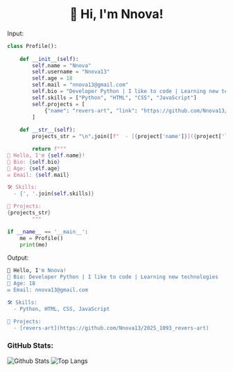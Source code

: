 <h1 align="center">
  <b> 👋 Hi, I'm Nnova!</b>
</h1>

Input:
```python
class Profile():
    
    def __init__(self):
        self.name = "Nnova"
        self.username = "Nnova13"
        self.age = 18
        self.mail = "nnova13@gmail.com"
        self.bio = "Developer Python | I like to code | Learning new technologies"
        self.skills = ["Python", "HTML", "CSS", "JavaScript"]
        self.projects = [
            {"name": "revers-art", "link": "https://github.com/Nnova13/2025_1093_revers-art"}
        ]
    
    def __str__(self):
        projects_str = "\n".join([f"  - [{project['name']}]({project['link']})" for project in self.projects])

        return f"""
👋 Hello, I'm {self.name}!
🔧 Bio: {self.bio}
🎂 Age: {self.age}
✉️ Email: {self.mail}

🛠 Skills:
  - {', '.join(self.skills)}

📂 Projects:
{projects_str}
        """

if __name__ == '__main__':
    me = Profile()
    print(me)
```
Output:
```bash
👋 Hello, I'm Nnova!
🔧 Bio: Developer Python | I like to code | Learning new technologies
🎂 Age: 18
✉️ Email: nnova13@gmail.com

🛠️ Skills:
  - Python, HTML, CSS, JavaScript

📂 Projects:
  - [revers-art](https://github.com/Nnova13/2025_1093_revers-art)
```
### GitHub Stats:

![Github Stats](https://github-readme-stats.vercel.app/api?username=Nnova13&show_icons=true&count_private=true&hide_title=true&hide=prs&theme=radical)
![Top Langs](https://github-readme-stats.vercel.app/api/top-langs/?username=Nnova13&layout=compact&theme=radical)
